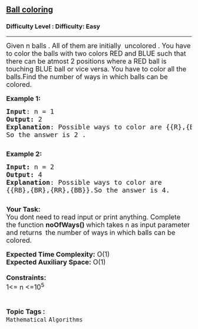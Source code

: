 <h2><a href="https://www.geeksforgeeks.org/problems/ball-coloring3450/1?page=6&difficulty=Easy&sortBy=accuracy">Ball coloring</a></h2><h3>Difficulty Level : Difficulty: Easy</h3><hr><div class="problems_problem_content__Xm_eO"><p><span style="font-size:18px">Given n&nbsp;balls . All of them are initially &nbsp;uncolored . You have to color the balls with two colors RED and BLUE such that there can be atmost 2 positions where a RED ball is touching BLUE ball or vice versa. You have to color all the balls.Find the number of ways in which balls can be colored.</span><br>
<br>
<span style="font-size:18px"><strong>Example 1:</strong></span></p>

<pre><span style="font-size:18px"><strong>Input</strong>: n = 1
<strong>Output: </strong>2
<strong>Explanation</strong>: Possible ways to color are {{R},{B}}. 
So the answer is 2 .</span><span style="font-size:18px">
</span></pre>

<p><br>
<span style="font-size:18px"><strong>Example 2:</strong></span></p>

<pre><span style="font-size:18px"><strong>Input: </strong>n = 2
<strong>Output:&nbsp;</strong>4
<strong>Explanation</strong>: Possible ways to color are 
{{RB},{BR},{RR},{BB}}.So the answer is 4.
</span></pre>

<p><br>
<span style="font-size:18px"><strong>Your Task:&nbsp;&nbsp;</strong><br>
You dont need to read input or print anything. Complete the function <strong>noOfWays()&nbsp;</strong>which takes n&nbsp;as input parameter and returns </span>&nbsp;<span style="font-size:18px">the number of ways in which balls can be colored.</span><br>
<br>
<span style="font-size:18px"><strong>Expected Time Complexity:</strong> O(1)<br>
<strong>Expected Auxiliary Space:</strong> O(1)<br>
<br>
<strong>Constraints:</strong><br>
1&lt;= n&nbsp;&lt;=10<sup>5</sup></span></p>
</div><br><p><span style=font-size:18px><strong>Topic Tags : </strong><br><code>Mathematical</code>&nbsp;<code>Algorithms</code>&nbsp;
